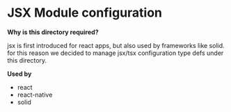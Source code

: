 # JSX Module configuration

**Why is this directory required?**

jsx is first introduced for react apps, but also used by frameworks like solid. for this reason we decided to manage jsx/tsx configuration type defs under this directory.

**Used by**

- react
- react-native
- solid
